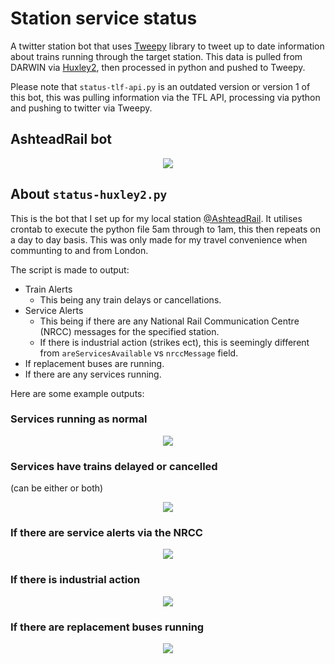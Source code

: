 # Station service status
A twitter station bot that uses [Tweepy](https://www.tweepy.org/) library to tweet up to date information about trains running through the target station. This data is pulled from DARWIN via [Huxley2](https://github.com/jpsingleton/Huxley2), then processed in python and pushed to Tweepy.

Please note that `status-tlf-api.py` is an outdated version or version 1 of this bot, this was pulling information via the TFL API, processing via python and pushing to twitter via Tweepy.

## AshteadRail bot

<div align="center">
  <img src="https://i.imgur.com/fIloKQp.png">
</div>

## About `status-huxley2.py`
This is the bot that I set up for my local station [@AshteadRail](https://twitter.com/AshteadRail). It utilises crontab to execute the python file 5am through to 1am, this then repeats on a day to day basis. This was only made for my travel convenience when communting to and from London.

The script is made to output:
- Train Alerts
  - This being any train delays or cancellations.
- Service Alerts
  - This being if there are any National Rail Communication Centre (NRCC) messages for the specified station.
  - If there is industrial action (strikes ect), this is seemingly different from `areServicesAvailable` vs `nrccMessage` field.
- If replacement buses are running.
- If there are any services running.

Here are some example outputs:

### Services running as normal

<div align="center">
  <img src="https://i.imgur.com/WCOfgmp.png">
</div>

### Services have trains delayed or cancelled 
(can be either or both)

<div align="center">
  <img src="https://i.imgur.com/pdkr9L5.png">
</div>

### If there are service alerts via the NRCC

<div align="center">
  <img src="https://i.imgur.com/Rw58Ii6.png">
</div>

### If there is industrial action

<div align="center">
  <img src="https://i.imgur.com/SRwRUlY.png">
</div>

### If there are replacement buses running

<div align="center">
  <img src="https://i.imgur.com/Z5xBxs1.png">
</div>
